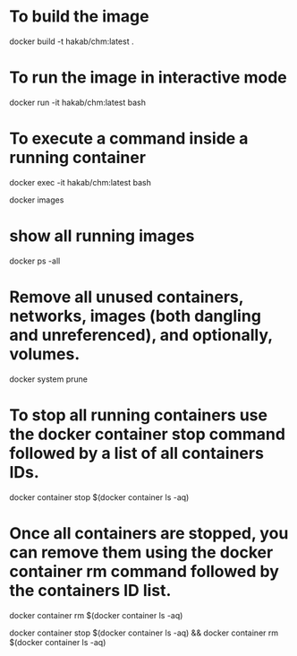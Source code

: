 # To build the image
docker build -t hakab/chm:latest .

# To run the image in interactive mode
docker run -it hakab/chm:latest bash

# To execute a command inside a running container
docker exec -it hakab/chm:latest bash

docker images

# show all running images
docker ps -all

# Remove all unused containers, networks, images (both dangling and unreferenced), and optionally, volumes.
docker system prune

# To stop all running containers use the docker container stop command followed by a list of all containers IDs.
docker container stop $(docker container ls -aq)

# Once all containers are stopped, you can remove them using the docker container rm command followed by the containers ID list.
docker container rm $(docker container ls -aq)

docker container stop $(docker container ls -aq) && docker container rm $(docker container ls -aq)

